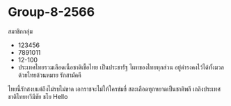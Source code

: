# Group-8-2566

สมาชิกกลุ่ม
- 123456
- 7891011
- 12-100
- ประเทศไทยรวมเลือดเนื้อชาติเชื้อไทย
เป็นประชารัฐ ไผทของไทยทุกส่วน
อยู่ดำรงคงไว้ได้ทั้งมวล
ด้วยไทยล้วนหมาย รักสามัคคี

ไทยนี้รักสงบแต่ถึงไม่รบไม่ขาด
เอกราชจะไม่ให้ใครข่มขี่
สละเลือดทุกหยาดเป็นชาติพลี
เถลิงประเทศชาติไทยทวีมีชัย ชโย
Hello